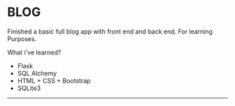 # BLOG

Finished a basic full blog app with front end and back end. For learning Purposes.

What i've learned?

- Flask
- SQL Alchemy
- HTML + CSS + Bootstrap
- SQLite3

--------------------



